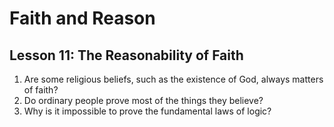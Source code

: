 # Faith and Reason

## Lesson 11: The Reasonability of Faith

1. Are some religious beliefs, such as the existence of God, always
matters of faith?
2. Do ordinary people prove most of the things they believe?
3. Why is it impossible to prove the fundamental laws of logic?

